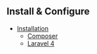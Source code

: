 ## Install & Configure

- [Installation]({url}/installation)
    - [Composer]({url}/installation/composer)
    - [Laravel 4]({url}/installation/laravel-4)
